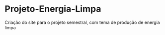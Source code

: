 # Projeto-Energia-Limpa
Criação do site para o projeto semestral, com tema de produção de energia limpa

